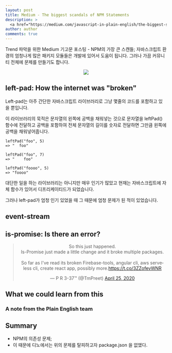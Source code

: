 ```yaml
---
layout: post
title: Medium - The biggest scandals of NPM Statements
description: >
  <a href="https://medium.com/javascript-in-plain-english/the-biggest-scandals-of-npm-d739c11a2406"> 원문 - Louis Petrik </a>
author: author
comments: true
---
```


Trend 파악을 위한 Medium 기고문 포스팅 - NPM의 가장 큰 스캔들; 자바스크립트 환경의 엄청나게 많은 패키지 모듈들은 개발에 있어서 도움이 됩니다. 그러나 가끔 커뮤니티 전체에 문제를 만들기도 합니다.

<center>
<img src="https://miro.medium.com/max/700/1*Qj1OTPHk-djj2C1Nnkn4VQ.png"/>
</center>

## left-pad: How the internet was "broken"
Left-pad는 아주 간단한 자바스크립트 라이브러리로 그냥 몇줄의 코드를 포함하고 있을 뿐입니다.

이 라이브러리의 묵적은 문자열의 왼쪽에 공백을 채워넣는 것으로 문자열을 leftPad()함수에 전달하고 공백을 포함하여 전체 문자열의 길이를 숫자로 전달하면 그만큼 왼쪽에 공백을 채워넣어줍니다.

```
leftPad("foo", 5)
=> "  foo"

leftPad("foo", 7)
=> "    foo"

leftPad("foooo", 5)
=> "foooo"
```

대단한 일을 하는 라이브러리는 아니지만 매우 인기가 많았고 현재는 자바스크립트에 자체 함수가 있어서 디프리케이티드가 되었습니다.

그러나 left-pad가 엄청 인기 있었을 때 그 때문에 엄청 문제가 된 적이 있었습니다.
## event-stream

## is-promise: Is there an error?

<center>
<blockquote class="twitter-tweet"><p lang="en" dir="ltr">So this just happened.<br>Is-Promise just made a little change and it broke multiple packages.<br><br>So far as I&#39;ve read its broken Firebase-tools, angular cli, aws serveless cli, create react app, possibly more.<a href="https://t.co/3ZZofevWNR">https://t.co/3ZZofevWNR</a></p>&mdash; P R 3-37™ (@TmPreet) <a href="https://twitter.com/TmPreet/status/1254082248841719808?ref_src=twsrc%5Etfw">April 25, 2020</a></blockquote> <script async src="https://platform.twitter.com/widgets.js" charset="utf-8"></script>
</center>

## What we could learn from this

### A note from the Plain English team

## Summary
* NPM의 의존성 문제;
* 이 때문에 디노에서는 위의 문제를 탈피하고자 package.json 을 없앴다.
